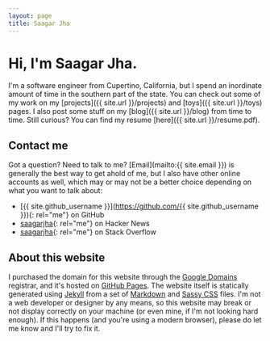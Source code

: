 ```yaml
---
layout: page
title: Saagar Jha
---
```


# Hi, I'm Saagar Jha.
I'm a software engineer from Cupertino, California, but I spend an inordinate amount of time in the southern part of the state. You can check out some of my work on my [projects]({{ site.url }}/projects) and [toys]({{ site.url }}/toys) pages. I also post some stuff on my [blog]({{ site.url }}/blog) from time to time. Still curious? You can find my resume [here]({{ site.url }}/resume.pdf).

## Contact me
Got a question? Need to talk to me? [Email](mailto:{{ site.email }}) is generally the best way to get ahold of me, but I also have other online accounts as well, which may or may not be a better choice depending on what you want to talk about:

- [{{ site.github_username }}](https://github.com/{{ site.github_username }}){: rel="me"} on GitHub
- [saagarjha](https://news.ycombinator.com/user?id=saagarjha){: rel="me"} on Hacker News
- [saagarjha](https://stackoverflow.com/users/5230900/saagarjha){: rel="me"} on Stack Overflow

## About this website
I purchased the domain for this website through the [Google Domains](https://domains.google/) registrar, and it's hosted on [GitHub Pages](https://pages.github.com). The website itself is statically generated using [Jekyll](https://jekyllrb.com) from a set of [Markdown](https://daringfireball.net/projects/markdown/) and [Sassy CSS](http://sass-lang.com) files. I'm not a web developer or designer by any means, so this website may break or not display correctly on your machine (or even mine, if I'm not looking hard enough). If this happens (and you're using a modern browser), please do let me know and I'll try to fix it.
